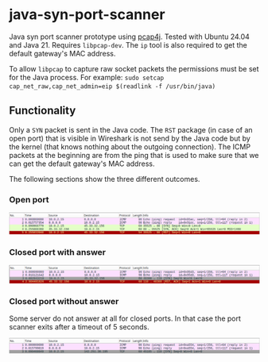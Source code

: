 # java-syn-port-scanner

Java syn port scanner prototype using [pcap4j](https://www.pcap4j.org/).
Tested with Ubuntu 24.04 and Java 21.
Requires `libpcap-dev`.
The `ip` tool is also required to get the default gateway's MAC address.

To allow `libpcap` to capture raw socket packets the permissions must be set for the Java process.
For example: `sudo setcap cap_net_raw,cap_net_admin=eip $(readlink -f /usr/bin/java)`

## Functionality

Only a `SYN` packet is sent in the Java code.
The `RST` package (in case of an open port) that is visible in Wireshark is not send by the Java code but by the kernel (that knows nothing about the outgoing connection).
The ICMP packets at the beginning are from the ping that is used to make sure that we can get the default gateway's MAC address.

The following sections show the three different outcomes.

### Open port

![Open port](open-port.png 'Open port')

### Closed port with answer

![Closed port with answer](closed-port-with-answer.png 'Closed port with answer')

### Closed port without answer

Some server do not answer at all for closed ports.
In that case the port scanner exits after a timeout of 5 seconds.

![Closed port without answer](closed-port-without-answer.png 'Closed port without answer')
